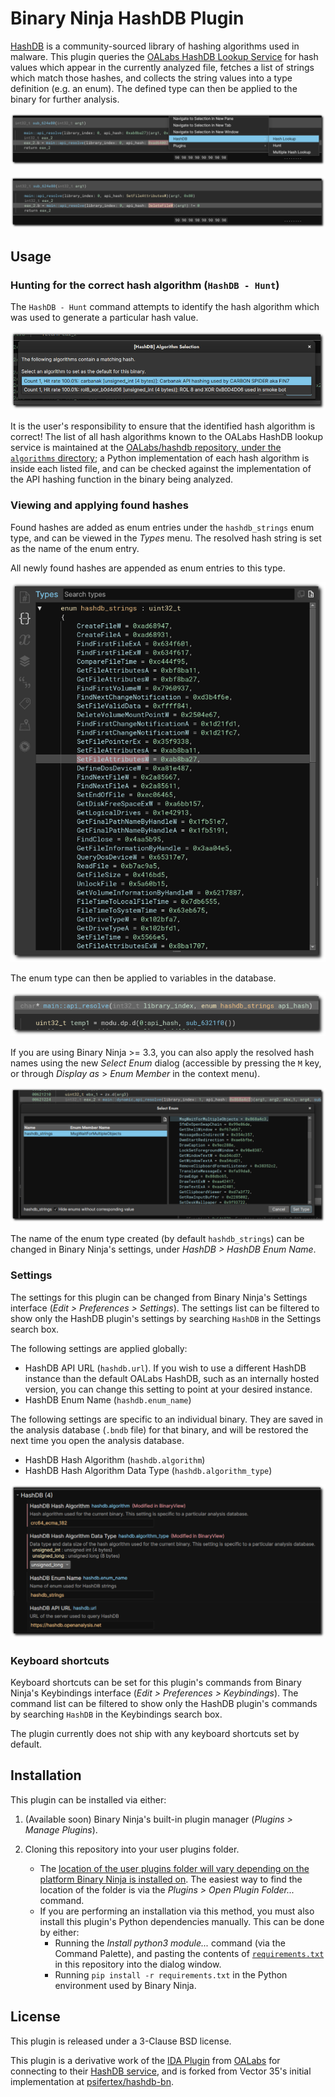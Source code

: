 # Binary Ninja HashDB Plugin

[HashDB](https://github.com/OALabs/hashdb) is a community-sourced library of hashing algorithms used in malware. This plugin queries the [OALabs HashDB Lookup Service](https://hashdb.openanalysis.net/) for hash values which appear in the currently analyzed file, fetches a list of strings which match those hashes, and collects the string values into a type definition (e.g. an enum). The defined type can then be applied to the binary for further analysis.

![](images/hashlookup-screenshot-border.png)

![](images/hashlookup-result-screenshot-border.png)

## Usage

### Hunting for the correct hash algorithm (`HashDB - Hunt`)

The `HashDB - Hunt` command attempts to identify the hash algorithm which was used to generate a particular hash value.

![](images/hash-hunt-multiple-options-screenshot-border.png)

It is the user's responsibility to ensure that the identified hash algorithm is correct! The list of all hash algorithms known to the OALabs HashDB lookup service is maintained at the [OALabs/hashdb repository, under the `algorithms` directory](https://github.com/OALabs/hashdb/tree/main/algorithms); a Python implementation of each hash algorithm is inside each listed file, and can be checked against the implementation of the API hashing function in the binary being analyzed.

### Viewing and applying found hashes

Found hashes are added as enum entries under the `hashdb_strings` enum type, and can be viewed in the _Types_ menu. The resolved hash string is set as the name of the enum entry.

All newly found hashes are appended as enum entries to this type.

![](images/hash-created-enum-screenshot-border.png)

The enum type can then be applied to variables in the database.

![](images/hash-created-enum-applied-function-arg-screenshot-border.png)

If you are using Binary Ninja >= 3.3, you can also apply the resolved hash names using the new _Select Enum_ dialog (accessible by pressing the `M` key, or through _Display as_ > _Enum Member_ in the context menu).

![](images/hash-enum-selection-dialog-screenshot-border.png)

The name of the enum type created (by default `hashdb_strings`) can be changed in Binary Ninja's settings, under _HashDB > HashDB Enum Name_.

### Settings

The settings for this plugin can be changed from Binary Ninja's Settings interface (_Edit > Preferences > Settings_). The settings list can be filtered to show only the HashDB plugin's settings by searching `HashDB` in the Settings search box.

The following settings are applied globally:

- HashDB API URL (`hashdb.url`). If you wish to use a different HashDB instance than the default OALabs HashDB, such as an internally hosted version, you can change this setting to point at your desired instance.
- HashDB Enum Name (`hashdb.enum_name`)

The following settings are specific to an individual binary. They are saved in the analysis database (`.bndb` file) for that binary, and will be restored the next time you open the analysis database.

- HashDB Hash Algorithm (`hashdb.algorithm`)
- HashDB Hash Algorithm Data Type (`hashdb.algorithm_type`)

![](images/settings-screenshot-border.png)

### Keyboard shortcuts

Keyboard shortcuts can be set for this plugin's commands from Binary Ninja's Keybindings interface (_Edit > Preferences > Keybindings_). The command list can be filtered to show only the HashDB plugin's commands by searching `HashDB` in the Keybindings search box.

The plugin currently does not ship with any keyboard shortcuts set by default.

## Installation

This plugin can be installed via either:

1) (Available soon) Binary Ninja's built-in plugin manager (_Plugins > Manage Plugins_).

2) Cloning this repository into your user plugins folder.
    - The [location of the user plugins folder will vary depending on the platform Binary Ninja is installed on](https://docs.binary.ninja/guide/index.html#user-folder). The easiest way to find the location of the folder is via the _Plugins > Open Plugin Folder..._ command.
    - If you are performing an installation via this method, you must also install this plugin's Python dependencies manually. This can be done by either:
        - Running the _Install python3 module..._ command (via the Command Palette), and pasting the contents of [`requirements.txt`](requirements.txt) in this repository into the dialog window.
        - Running `pip install -r requirements.txt` in the Python environment used by Binary Ninja.

## License

This plugin is released under a 3-Clause BSD license.

This plugin is a derivative work of the [IDA Plugin](https://github.com/OALabs/hashdb-ida/) from [OALabs](https://oalabs.openanalysis.net/) for connecting to their [HashDB service](https://hashdb.openanalysis.net/), and is forked from Vector 35's initial implementation at [psifertex/hashdb-bn](https://github.com/psifertex/hashdb-bn).